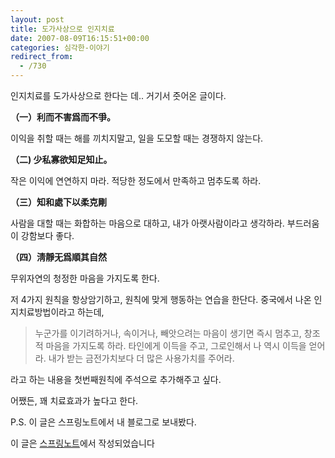 ```yaml
---
layout: post
title: 도가사상으로 인지치료
date: 2007-08-09T16:15:51+00:00
categories: 심각한-이야기
redirect_from:
  - /730
---
```


인지치료를 도가사상으로 한다는 데.. 거기서 줏어온 글이다.

<strong>（一）利而不害爲而不爭。

</strong>이익을 취할 때는 해를 끼치지말고, 일을 도모할 때는 경쟁하지 않는다.

<strong><strong>（</strong>二) 少私寡欲知足知止。

</strong>작은 이익에 연연하지 마라. 적당한 정도에서 만족하고 멈추도록 하라.

<strong><strong>（</strong>三）知和處下以柔克剛

</strong>사람을 대할 때는 화합하는 마음으로 대하고, 내가 아랫사람이라고 생각하라. 부드러움이 강함보다 좋다.

<strong>（四）淸靜无爲順其自然

</strong>무위자연의 청정한 마음을 가지도록 한다.

 

저 4가지 원칙을 항상암기하고, 원칙에 맞게 행동하는 연습을 한단다. 중국에서 나온 인지치료방법이라고 하는데,

 

> 누군가를 이기려하거나, 속이거나, 빼앗으려는 마음이 생기면 즉시 멈추고, 창조적 마음을 가지도록 하라. 타인에게 이득을 주고, 그로인해서 나 역시 이득을 얻어라. 내가 받는 금전가치보다 더 많은 사용가치를 주어라.

 

라고 하는 내용을 첫번째원칙에 주석으로 추가해주고 싶다.

어쨌든, 꽤 치료효과가 높다고 한다.

P.S. 이 글은 스프링노트에서 내 블로그로 보내봤다.

이 글은 <a href="http://jinto.springnote.com/">스프링노트</a>에서 작성되었습니다
<div id=comments>
</div>
